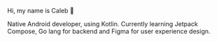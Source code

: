 Hi, my name is Caleb 👋

Native Android developer, using Kotlin. Currently learning Jetpack Compose, Go lang for backend and Figma for user experience design.
